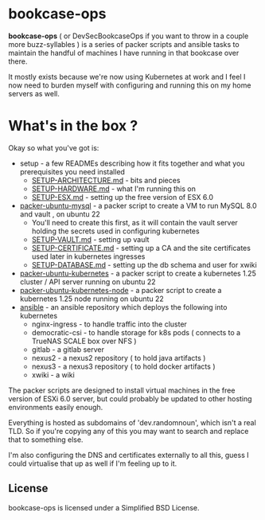 
# bookcase-ops

**bookcase-ops** ( or DevSecBookcaseOps if you want to throw in a couple more buzz-syllables ) is a series of packer scripts and ansible tasks to maintain the handful of machines I have running in that bookcase over there.

It mostly exists because we're now using Kubernetes at work and I feel I now need to burden myself with configuring and running this on 
my home servers as well.

# What's in the box ?

Okay so what you've got is:

* setup - a few READMEs describing how it fits together and what you prerequisites you need installed
   * [SETUP-ARCHITECTURE.md](setup/SETUP-ARCHITECTURE.md) - bits and pieces
   * [SETUP-HARDWARE.md](setup/SETUP-HARDWARE.md) - what I'm running this on
   * [SETUP-ESX.md](setup/SETUP-ESX.md) - setting up the free version of ESX 6.0
* [packer-ubuntu-mysql](packer-ubuntu-mysql/) - a packer script to create a VM to run MySQL 8.0 and vault , on ubuntu 22
   * You'll need to create this first, as it will contain the vault server holding the secrets used in configuring kubernetes
   * [SETUP-VAULT.md](setup/SETUP-VAULT.md) - setting up vault
   * [SETUP-CERTIFICATE.md](setup/SETUP-CERTIFICATE.md) - setting up a CA and the site certificates used later in kubernetes ingresses
   * [SETUP-DATABASE.md](setup/SETUP-DATABASE.md) - setting up the db schema and user for xwiki   
* [packer-ubuntu-kubernetes](packer-ubuntu-kubernetes/) - a packer script to create a kubernetes 1.25 cluster / API server running on ubuntu 22
* [packer-ubuntu-kubernetes-node](packer-ubuntu-kubernetes-node/) - a packer script to create a kubernetes 1.25 node running on ubuntu 22
* [ansible](ansible/README.md) - an ansible repository which deploys the following into kubernetes
   * nginx-ingress - to handle traffic into the cluster
   * democratic-csi - to handle storage for k8s pods ( connects to a TrueNAS SCALE box over NFS )
   * gitlab - a gitlab server
   * nexus2 - a nexus2 repository ( to hold java artifacts )
   * nexus3 - a nexus3 repository ( to hold docker artifacts )
   * xwiki - a wiki

The packer scripts are designed to install virtual machines in the free version of ESXi 6.0 server, but could probably be updated to other hosting environments easily enough.

Everything is hosted as subdomains of 'dev.randomnoun', which isn't a real TLD. So if you're copying any of this you may want to search and replace that to something else.

I'm also configuring the DNS and certificates externally to all this, guess I could virtualise that up as well if I'm feeling up to it. 

## License

bookcase-ops is licensed under a Simplified BSD License.
